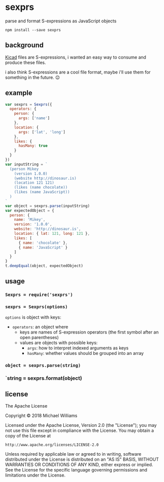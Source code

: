 # sexprs

parse and format S-expressions as JavaScript objects

```shell
npm install --save sexprs
```

## background

[Kicad](http://kicad-pcb.org/) files are S-expressions, i wanted an easy way to consume and produce these files.

i also think S-expressions are a cool file format, maybe i'll use them for something in the future. :wink:

## example

```js
var sexprs = Sexprs({
  operators: {
    person: {
      args: ['name']
    },
    location: {
      args: ['lat', 'long']
    },
    likes: {
      hasMany: true
    }
  }
})
var inputString = `
  (person Mikey
    (version 1.0.0)
    (website http://dinosaur.is)
    (location 121 121)
    (likes (name chocolate))
    (likes (name JavaScript))
  )
`
var object = sexprs.parse(inputString)
var expectedObject = {
  person: {
    name: 'Mikey',
    version: '1.0.0',
    website: 'http://dinosaur.is',
    location: { lat: 121, long: 121 },
    likes: [
      { name: 'chocolate' },
      { name: 'JavaScript' }
    ]
  }
}
t.deepEqual(object, expectedObject)
```

## usage

### `Sexprs = require('sexprs')`

### `sexprs = Sexprs(options)`

`options` is object with keys:

- `operators`: an object where
  - keys are names of S-expression operators (the first symbol after an open parentheses)
  - values are objects with possible keys:
    - `args`: how to interpret indexed arguments as keys
    - `hasMany`: whether values should be grouped into an array

### `object = sexprs.parse(string)`

### `string = sexprs.format(object)

## license

The Apache License

Copyright &copy; 2018 Michael Williams

Licensed under the Apache License, Version 2.0 (the "License");
you may not use this file except in compliance with the License.
You may obtain a copy of the License at

    http://www.apache.org/licenses/LICENSE-2.0

Unless required by applicable law or agreed to in writing, software
distributed under the License is distributed on an "AS IS" BASIS,
WITHOUT WARRANTIES OR CONDITIONS OF ANY KIND, either express or implied.
See the License for the specific language governing permissions and
limitations under the License.
